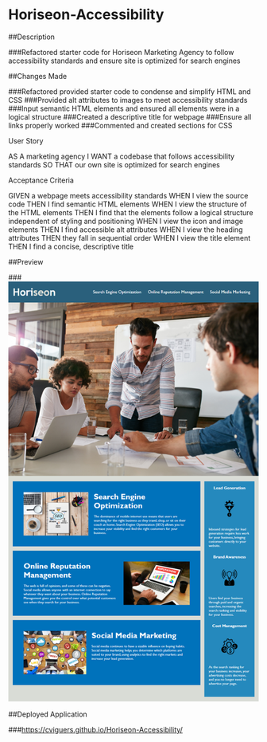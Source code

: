 # Horiseon-Accessibility

##Description

###Refactored starter code for Horiseon Marketing Agency to follow accessibility standards and ensure site is optimized for search engines

##Changes Made

###Refactored provided starter code to condense and simplify HTML and CSS
###Provided alt attributes to images to meet accessibility standards
###Input semantic HTML elements and ensured all elements were in a logical structure
###Created a descriptive title for webpage
###Ensure all links properly worked 
###Commented and created sections for CSS


User Story

AS A marketing agency
I WANT a codebase that follows accessibility standards
SO THAT our own site is optimized for search engines

Acceptance Criteria

GIVEN a webpage meets accessibility standards
WHEN I view the source code
THEN I find semantic HTML elements
WHEN I view the structure of the HTML elements
THEN I find that the elements follow a logical structure independent of styling and positioning
WHEN I view the icon and image elements
THEN I find accessible alt attributes
WHEN I view the heading attributes
THEN they fall in sequential order
WHEN I view the title element
THEN I find a concise, descriptive title

##Preview

###<img src="./assets/images/screenshot.png"/>

##Deployed Application

###https://cviguers.github.io/Horiseon-Accessibility/
